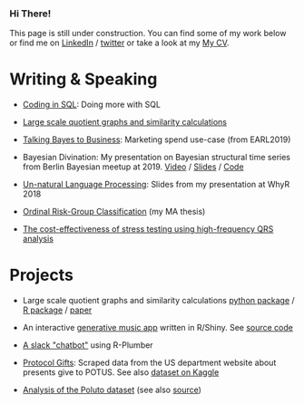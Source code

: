 ### Hi There!

This page is still under construction. You can find some of my work below or find me on [LinkedIn](https://linkedin.com/in/ytoren) / [twitter](https://www.twitter.com/BigEndianB) or take a look at my [My CV](CV.html).


# Writing & Speaking

- [Coding in SQL](/sql-code/): Doing more with SQL

- [Large scale quotient graphs and similarity calculations](/papers/quotient-similarity/qsim.pdf)

- [Talking Bayes to Business](https://www.slideshare.net/YizharToren/talking-bayes-to-business-marketing-spend-usecase-earl2019): Marketing spend use-case (from EARL2019)

- Bayesian Divination: My presentation on Bayesian structural time series from Berlin Bayesian meetup at 2019. [Video](https://www.youtube.com/watch?v=mYN7p36Chvg) / [Slides](https://www.slideshare.net/YizharToren/bayesian-divination-time-series-analysis-forecasting-with-bayesian-toolkits-2019) / [Code](https://github.com/ytoren/presentation-bsts)

- [Un-natural Language Processing](https://www.slideshare.net/YizharToren/unnatural-language-processing-catalog-nlp/YizharToren/unnatural-language-processing-catalog-nlp): Slides from my presentation at WhyR 2018

- [Ordinal Risk-Group Classification](https://arxiv.org/abs/1012.5487) (my MA thesis)

- [The cost-effectiveness of stress testing using high-frequency QRS analysis](https://www.researchgate.net/publication/251472519_The_cost-effectiveness_of_stress_testing_using_high-frequency_QRS_analysis)



# Projects

- Large scale quotient graphs and similarity calculations [python package](/pysimscale/) / [R package](/simscaleR/) / [paper](/papers/quotient-similarity/qsim.pdf)

- An interactive [generative music app](https://ytoren.shinyapps.io/tuneR/) written in R/Shiny. See [source code](https://github.com/ytoren/generative-music)

- [A slack "chatbot"](/slack-data-bot-plumber/) using R-Plumber

- [Protocol Gifts](/ProtocolGifts/): Scraped data from the US department website about presents give to POTUS. See also [dataset on Kaggle](https://www.kaggle.com/ytoren/protocol-gifts)

- [Analysis of the Poluto dataset](/Pulotu/Pulotu_analysis.html) (see also [source](/Poluto/))
